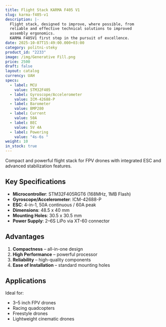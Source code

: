 ```yaml
---
title: Flight Stack KARMA F405 V1
slug: karma-f405-v1
description: |-
  Flight stack, designed to improve, where possible, from
  reliable and effective technical solutions to improved
  assembly ergonomics.
  KARMA F405V1 first step in the pursuit of excellence.
date: 2025-10-07T15:49:00.000+03:00
category: politni-steky
product_id: "2233"
image: /img/Generative Fill.png
price: 2500
draft: false
layout: catalog
currency: UAH
specs:
  - label: MCU
    value: STM32F405
  - label: Gyroscope/Accelerometer
    value: ICM-42688-P
  - label: Barometer
    value: BMP280
  - label: Current
    value: 50A
  - label: BEC
    value: 5V 4A
  - label: Powering
    value: "4s-6s "
weight: 10
in_stock: true
---
```


Compact and powerful flight stack for FPV drones with integrated ESC and advanced stabilization features.

## Key Specifications

- **Microcontroller**: STM32F405RGT6 (168MHz, 1MB Flash)
- **Gyroscope/Accelerometer**: ICM-42688-P
- **ESC**: 4-in-1, 50A continuous / 60A peak
- **Dimensions**: 48.5 x 40 mm
- **Mounting Holes**: 30.5 x 30.5 mm
- **Power Supply**: 2–6S LiPo via XT-60 connector

## Advantages

1. **Compactness** – all-in-one design  
2. **High Performance** – powerful processor  
3. **Reliability** – high-quality components  
4. **Ease of Installation** – standard mounting holes  

## Applications

Ideal for:
- 3–5 inch FPV drones  
- Racing quadcopters  
- Freestyle drones  
- Lightweight cinematic drones  
